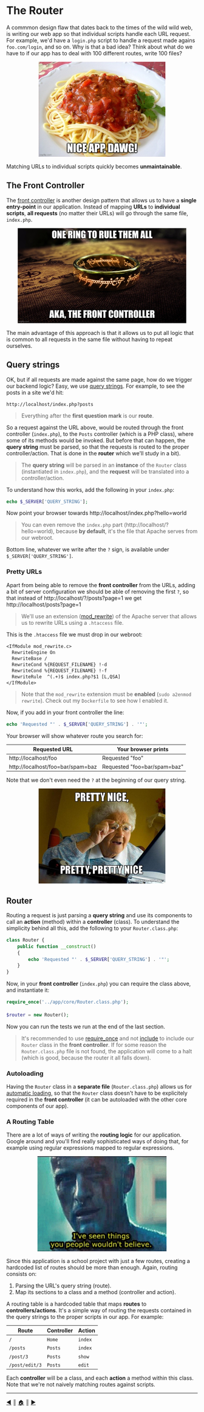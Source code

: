 # The Router
A commmon design flaw that dates back to the times of the wild wild web, is writing our web app so that individual scripts handle each URL request. For example, we'd have a `login.php` script to handle a request made agains `foo.com/login`, and so on. Why is that a bad idea? Think about what do we have to if our app has to deal with 100 different routes, write 100 files?

<p align="center"><img src="./images/pasta.jpg" height="250" /></p>

Matching URLs to individual scripts quickly becomes **unmaintainable**.

## The Front Controller
The [front controller](https://en.wikipedia.org/wiki/Front_controller) is another design pattern that allows us to have a **single entry-point** in our application. Instead of mapping **URLs** to **individual scripts**, **all requests** (no matter their URLs) will go through the same file, `index.php`.

<p align="center"><img src="./images/ring.jpg" height="250" /></p>

The main advantage of this approach is that it allows us to put all logic that is common to all requests in the same file without having to repeat ourselves.

## Query strings
OK, but if all requests are made against the same page, how do we trigger our backend logic? Easy, we use [query strings](https://en.wikipedia.org/wiki/Query_string). For example, to see the posts in a site we'd hit:
```
http://localhost/index.php?posts
```

> Everything after the **first question mark** is our **route**.

So a request against the URL above, would be routed through the front controller (`index.php`), to the `Posts` controller (which is a PHP class), where some of its methods would be invoked. But before that can happen, the **query string** must be parsed, so that the requests is routed to the proper controller/action. That is done in the **router** which we'll study in a bit).

> The **query string** will be parsed in an **instance** of the `Router` class (instantiated in `index.php`), and the **request** will be translated into a controller/action.

To understand how this works, add the following in your `index.php`:
```php
echo $_SERVER['QUERY_STRING'];
```

Now point your browser towards http://localhost/index.php?hello=world

> You can even remove the `index.php` part (http://localhost/?hello=world), because **by default**, it's the file that Apache serves from our webroot.

Bottom line, whatever we write after the `?` sign, is available under `$_SERVER['QUERY_STRING']`.

### Pretty URLs
Apart from being able to remove the **front controller** from the URLs, adding a bit of server configuration we should be able of removing the first `?`, so that instead of http://localhost/?/posts?page=1 we get http://localhost/posts?page=1

> We'll use an extension ([mod_rewrite](https://httpd.apache.org/docs/current/mod/mod_rewrite.html)) of the Apache server that allows us to rewrite URLs using a `.htaccess` file.

This is the `.htaccess` file we must drop in our webroot:
```
<IfModule mod_rewrite.c>
  RewriteEngine On
  RewriteBase /
  RewriteCond %{REQUEST_FILENAME} !-d
  RewriteCond %{REQUEST_FILENAME} !-f
  RewriteRule  ^(.+)$ index.php?$1 [L,QSA]
</IfModule>
```

> Note that the `mod_rewrite` extension must be **enabled** (`sudo a2enmod rewrite`). Check out my `Dockerfile` to see how I enabled it.

Now, if you add in your front controller the line:
```php
echo 'Requested "' . $_SERVER['QUERY_STRING'] . '"';
```

Your browser will show whatever route you search for:

|           Requested URL           |     Your browser prints      |
| --------------------------------- | ---------------------------- |
| http://localhost/foo              | Requested "foo"              |
| http://localhost/foo=bar/spam=baz | Requested "foo=bar/spam=baz" |

Note that we don't even need the `?` at the beginning of our query string.

<p align="center"><img src="./images/pretty_urls.jpg" height="250" /></p>

## Router
Routing a request is just parsing a **query string** and use its components to call an **action** (method) within a **controller** (class). To understand the simplicity behind all this, add the following to your `Router.class.php`:
```php
class Router {
    public function __construct()
    {
        echo 'Requested "' . $_SERVER['QUERY_STRING'] . '"';
    }
}
```

Now, in your **front controller** (`index.php`) you can require the class above, and instantiate it:
```php
require_once('../app/core/Router.class.php');

$router = new Router();
```

Now you can run the tests we run at the end of the last section.

> It's recommended to use [require_once](https://www.php.net/manual/en/function.require-once.php) and not [include](https://www.php.net/manual/en/function.include.php) to include our `Router` class in the **front controller**. If for some reason the `Router.class.php` file is not found, the application will come to a halt (which is good, because the router it all falls down).

### Autoloading
Having the `Router` class in a **separate file** (`Router.class.php`) allows us for [automatic loading](https://www.php.net/manual/en/language.oop5.autoload.php), so that the `Router` class doesn't have to be explicitely required in the **front controller** (it can be autoloaded with the other core components of our app).


### A Routing Table
There are a lot of ways of writing the **routing logic** for our application. Google around and you'll find really sophisticated ways of doing that, for example using regular expressions mapped to regular expressions.

<p align="center"><img src="./images/believe.gif" height="250" /></p>

Since this application is a school project with just a few routes, creating a hardcoded list of routes should be more than enough. Again, routing consists on:

1. Parsing the URL's query string (route).
2. Map its sections to a class and a method (controller and action).

A routing table is a hardcoded table that maps **routes** to **controllers/actions**. It's a simple way of routing the requests contained in the query strings to the proper scripts in our app. For example:

|     Route      | Controller | Action  |
| -------------- | ---------- | ------- |
| `/`            | `Home`     | `index` |
| `/posts`       | `Posts`    | `index` |
| `/post/3`      | `Posts`    | `show`  |
| `/post/edit/3` | `Posts`    | `edit`  |

Each **controller** will be a class, and each **action** a method within this class. Note that we're not naively matching routes against scripts.

---
[:arrow_backward:][back] ║ [:house:][home] ║ [:arrow_forward:][next]

<!-- navigation -->
[home]: #
[back]: ./README/mvc.md
[next]: #